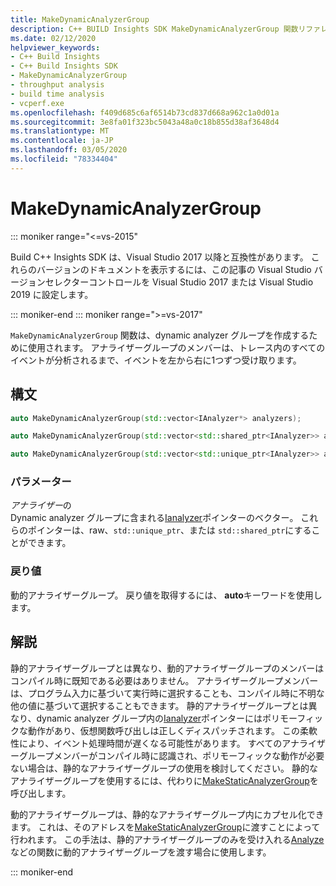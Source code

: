 ```yaml
---
title: MakeDynamicAnalyzerGroup
description: C++ BUILD Insights SDK MakeDynamicAnalyzerGroup 関数リファレンス。
ms.date: 02/12/2020
helpviewer_keywords:
- C++ Build Insights
- C++ Build Insights SDK
- MakeDynamicAnalyzerGroup
- throughput analysis
- build time analysis
- vcperf.exe
ms.openlocfilehash: f409d685c6af6514b73cd837d668a962c1a0d01a
ms.sourcegitcommit: 3e8fa01f323bc5043a48a0c18b855d38af3648d4
ms.translationtype: MT
ms.contentlocale: ja-JP
ms.lasthandoff: 03/05/2020
ms.locfileid: "78334404"
---
```

# <a name="makedynamicanalyzergroup"></a>MakeDynamicAnalyzerGroup

::: moniker range="<=vs-2015"

Build C++ Insights SDK は、Visual Studio 2017 以降と互換性があります。 これらのバージョンのドキュメントを表示するには、この記事の Visual Studio バージョンセレクターコントロールを Visual Studio 2017 または Visual Studio 2019 に設定します。

::: moniker-end
::: moniker range=">=vs-2017"

`MakeDynamicAnalyzerGroup` 関数は、dynamic analyzer グループを作成するために使用されます。 アナライザーグループのメンバーは、トレース内のすべてのイベントが分析されるまで、イベントを左から右に1つずつ受け取ります。

## <a name="syntax"></a>構文

```cpp
auto MakeDynamicAnalyzerGroup(std::vector<IAnalyzer*> analyzers);

auto MakeDynamicAnalyzerGroup(std::vector<std::shared_ptr<IAnalyzer>> analyzers);

auto MakeDynamicAnalyzerGroup(std::vector<std::unique_ptr<IAnalyzer>> analyzers);
```

### <a name="parameters"></a>パラメーター

*アナライザー*の\
Dynamic analyzer グループに含まれる[Ianalyzer](../other-types/ianalyzer-class.md)ポインターのベクター。 これらのポインターは、raw、`std::unique_ptr`、または `std::shared_ptr`にすることができます。

### <a name="return-value"></a>戻り値

動的アナライザーグループ。 戻り値を取得するには、 **auto**キーワードを使用します。

## <a name="remarks"></a>解説

静的アナライザーグループとは異なり、動的アナライザーグループのメンバーはコンパイル時に既知である必要はありません。 アナライザーグループメンバーは、プログラム入力に基づいて実行時に選択することも、コンパイル時に不明な他の値に基づいて選択することもできます。 静的アナライザーグループとは異なり、dynamic analyzer グループ内の[Ianalyzer](../other-types/ianalyzer-class.md)ポインターにはポリモーフィックな動作があり、仮想関数呼び出しは正しくディスパッチされます。 この柔軟性により、イベント処理時間が遅くなる可能性があります。 すべてのアナライザーグループメンバーがコンパイル時に認識され、ポリモーフィックな動作が必要ない場合は、静的なアナライザーグループの使用を検討してください。 静的なアナライザーグループを使用するには、代わりに[MakeStaticAnalyzerGroup](make-static-analyzer-group.md)を呼び出します。

動的アナライザーグループは、静的なアナライザーグループ内にカプセル化できます。 これは、そのアドレスを[MakeStaticAnalyzerGroup](make-static-analyzer-group.md)に渡すことによって行われます。 この手法は、静的アナライザーグループのみを受け入れる[Analyze](analyze.md)などの関数に動的アナライザーグループを渡す場合に使用します。

::: moniker-end
